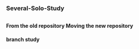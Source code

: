 ### Several-Solo-Study
##
##
##
#### From the old repository Moving the new repository
#### branch study 
